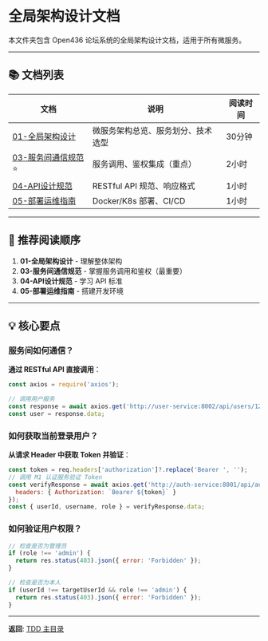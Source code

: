 # 全局架构设计文档

本文件夹包含 Open436 论坛系统的全局架构设计文档，适用于所有微服务。

---

## 📚 文档列表

| 文档 | 说明 | 阅读时间 |
|------|------|---------|
| [01-全局架构设计](./01-全局架构设计.md) | 微服务架构总览、服务划分、技术选型 | 30分钟 |
| [03-服务间通信规范](./03-服务间通信规范.md) ⭐ | 服务调用、鉴权集成（重点） | 2小时 |
| [04-API设计规范](./04-API设计规范.md) | RESTful API 规范、响应格式 | 1小时 |
| [05-部署运维指南](./05-部署运维指南.md) | Docker/K8s 部署、CI/CD | 1小时 |

---

## 🎯 推荐阅读顺序

1. **01-全局架构设计** - 理解整体架构
2. **03-服务间通信规范** - 掌握服务调用和鉴权（最重要）
3. **04-API设计规范** - 学习 API 标准
4. **05-部署运维指南** - 搭建开发环境

---

## 💡 核心要点

### 服务间如何通信？

**通过 RESTful API 直接调用**：

```javascript
const axios = require('axios');

// 调用用户服务
const response = await axios.get('http://user-service:8002/api/users/123');
const user = response.data;
```

### 如何获取当前登录用户？

**从请求 Header 中获取 Token 并验证**：

```javascript
const token = req.headers['authorization']?.replace('Bearer ', '');
// 调用 M1 认证服务验证 Token
const verifyResponse = await axios.get('http://auth-service:8001/api/auth/verify', {
  headers: { Authorization: `Bearer ${token}` }
});
const { userId, username, role } = verifyResponse.data;
```

### 如何验证用户权限？

```javascript
// 检查是否为管理员
if (role !== 'admin') {
  return res.status(403).json({ error: 'Forbidden' });
}

// 检查是否为本人
if (userId !== targetUserId && role !== 'admin') {
  return res.status(403).json({ error: 'Forbidden' });
}
```

---

**返回**: [TDD 主目录](../README.md)

